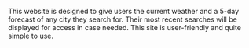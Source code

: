 This website is designed to give users the current weather and a 5-day forecast of any city they search for. Their most recent searches will be displayed for access in case needed.
This site is user-friendly and quite simple to use. 

